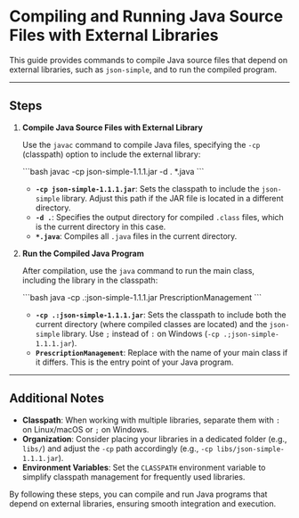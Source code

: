# Compiling and Running Java Source Files with External Libraries

This guide provides commands to compile Java source files that depend on external libraries, such as `json-simple`, and to run the compiled program.

---

## Steps

1. **Compile Java Source Files with External Library**

    Use the `javac` command to compile Java files, specifying the `-cp` (classpath) option to include the external library:

    \`\`\`bash
    javac -cp json-simple-1.1.1.jar -d . *.java
    \`\`\`

    - **`-cp json-simple-1.1.1.jar`**: Sets the classpath to include the `json-simple` library. Adjust this path if the JAR file is located in a different directory.
    - **`-d .`**: Specifies the output directory for compiled `.class` files, which is the current directory in this case.
    - **`*.java`**: Compiles all `.java` files in the current directory.

2. **Run the Compiled Java Program**

    After compilation, use the `java` command to run the main class, including the library in the classpath:

    \`\`\`bash
    java -cp .:json-simple-1.1.1.jar PrescriptionManagement
    \`\`\`

    - **`-cp .:json-simple-1.1.1.jar`**: Sets the classpath to include both the current directory (where compiled classes are located) and the `json-simple` library. Use `;` instead of `:` on Windows (`-cp .;json-simple-1.1.1.jar`).
    - **`PrescriptionManagement`**: Replace with the name of your main class if it differs. This is the entry point of your Java program.

---

## Additional Notes

- **Classpath**: When working with multiple libraries, separate them with `:` on Linux/macOS or `;` on Windows.
- **Organization**: Consider placing your libraries in a dedicated folder (e.g., `libs/`) and adjust the `-cp` path accordingly (e.g., `-cp libs/json-simple-1.1.1.jar`).
- **Environment Variables**: Set the `CLASSPATH` environment variable to simplify classpath management for frequently used libraries.

By following these steps, you can compile and run Java programs that depend on external libraries, ensuring smooth integration and execution.
